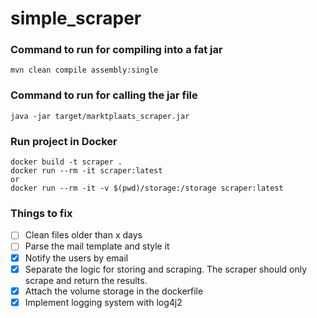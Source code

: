 # simple_scraper

### Command to run for compiling into a fat jar

```
mvn clean compile assembly:single
```
### Command to run for calling the jar file

```
java -jar target/marktplaats_scraper.jar
```

### Run project in Docker

```
docker build -t scraper .
docker run --rm -it scraper:latest
or 
docker run --rm -it -v $(pwd)/storage:/storage scraper:latest
```
### Things to fix
- [ ] Clean files older than x days
- [ ] Parse the mail template and style it
- [x] Notify the users by email
- [x] Separate the logic for storing and scraping. The scraper should only scrape and return the results.
- [x] Attach the volume storage in the dockerfile
- [x] Implement logging system with log4j2